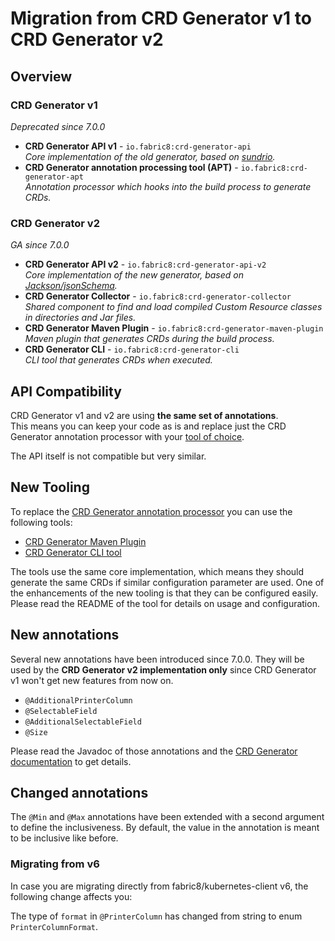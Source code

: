 # Migration from CRD Generator v1 to CRD Generator v2

## Overview

### CRD Generator v1

_Deprecated since 7.0.0_

- **CRD Generator API v1** - `io.fabric8:crd-generator-api`  
  _Core implementation of the old generator, based on [sundrio](https://github.com/sundrio/sundrio)._
- **CRD Generator annotation processing tool (APT)** - `io.fabric8:crd-generator-apt`  
  _Annotation processor which hooks into the build process to generate CRDs._

### CRD Generator v2

_GA since 7.0.0_

- **CRD Generator API v2** - `io.fabric8:crd-generator-api-v2`  
  _Core implementation of the new generator, based on [Jackson/jsonSchema](https://github.com/FasterXML/jackson-module-jsonSchema)._
- **CRD Generator Collector** - `io.fabric8:crd-generator-collector`  
  _Shared component to find and load compiled Custom Resource classes in directories and Jar files._
- **CRD Generator Maven Plugin** - `io.fabric8:crd-generator-maven-plugin`   
  _Maven plugin that generates CRDs during the build process._
- **CRD Generator CLI** - `io.fabric8:crd-generator-cli`    
  _CLI tool that generates CRDs when executed._

## API Compatibility

CRD Generator v1 and v2 are using **the same set of annotations**.  
This means you can keep your code as is and replace just the CRD Generator
annotation processor with your [tool of choice](#new-tooling).

The API itself is not compatible but very similar.

## New Tooling

To replace the [CRD Generator annotation processor](../crd-generator/apt/README.md) you can use the following tools:

- [CRD Generator Maven Plugin](../crd-generator/maven-plugin/README.md)
- [CRD Generator CLI tool](../crd-generator/cli/README.md)

The tools use the same core implementation, which means they should generate the same CRDs if similar configuration
parameter are used. One of the enhancements of the new tooling is that they can be configured easily.
Please read the README of the tool for details on usage and configuration.

## New annotations

Several new annotations have been introduced since 7.0.0. They will be used by the **CRD Generator v2 implementation only**
since CRD Generator v1 won't get new features from now on.

- `@AdditionalPrinterColumn`
- `@SelectableField`
- `@AdditionalSelectableField`
- `@Size`

Please read the Javadoc of those annotations and the [CRD Generator documentation](CRD-generator.md) to get details.

## Changed annotations

The `@Min` and `@Max` annotations have been extended with a second argument to define the inclusiveness.
By default, the value in the annotation is meant to be inclusive like before.

### Migrating from v6

In case you are migrating directly from fabric8/kubernetes-client v6, the following change affects you: 

The type of `format` in `@PrinterColumn` has changed from string to enum `PrinterColumnFormat`.

